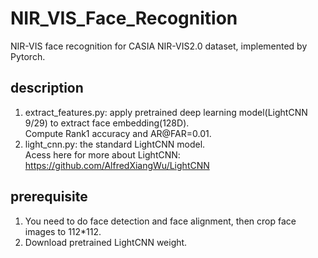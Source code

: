 # NIR_VIS_Face_Recognition
NIR-VIS face recognition for CASIA NIR-VIS2.0 dataset, implemented by Pytorch.     

## description
1) extract_features.py: apply pretrained deep learning model(LightCNN 9/29) to extract face embedding(128D).            
Compute Rank1 accuracy and AR@FAR=0.01.      
2) light_cnn.py: the standard LightCNN model.     
Acess here for more about LightCNN: https://github.com/AlfredXiangWu/LightCNN    

## prerequisite
1) You need to do face detection and face alignment, then crop face images to 112*112.    
2) Download pretrained LightCNN weight.   

